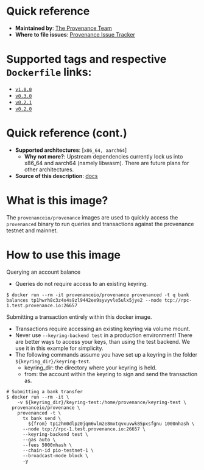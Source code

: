 # Quick reference

- **Maintained by**: [The Provenance Team](https://github.com/provenance-io/provenance)
- **Where to file issues**: [Provenance Issue Tracker](https://github.com/provenance-io/provenance/issues)

# Supported tags and respective `Dockerfile` links:

- [`v1.0.0`](https://github.com/provenance-io/provenance/blob/release/v1.0.0/docker/blockchain/Dockerfile)
- [`v0.3.0`](https://github.com/provenance-io/provenance/blob/release/v0.3.0/docker/blockchain/Dockerfile)
- [`v0.2.1`](https://github.com/provenance-io/provenance/blob/release/v0.2.1/docker/blockchain/Dockerfile)
- [`v0.2.0`](https://github.com/provenance-io/provenance/blob/release/v0.2.0/docker/blockchain/Dockerfile)

# Quick reference (cont.)

- **Supported architectures**: [`x86_64, aarch64`]
  - **Why not more?**: Upstream dependencies currently lock us into x86_64 and aarch64 (namely libwasm). There are future plans for other architectures.
- **Source of this description**: [docs](https://github.com/provenance-io/provenance/blob/main/docker/README.md)

# What is this image?

The `provenanceio/provenance` images are used to quickly access the `provenanced` binary to run queries and transactions against the provenance testnet and mainnet.

# How to use this image

Querying an account balance

- Queries do not require access to an existing keyring.

```console
$ docker run --rm -it provenanceio/provenance provenanced -t q bank balances tp1hwrh8c3z4x4s9zl9442ee9syvyvle5ulx5jye2 --node tcp://rpc-1.test.provenance.io:26657
```

Submitting a transaction entirely within this docker image.

- Transactions require accessing an existing keyring via volume mount.
- Never use `--keyring-backend test` in a production environment! There are better ways to access your keys, than using the test backend. We use it in this example for simplicity.
- The following commands assume you have set up a keyring in the folder `${keyring_dir}/keyring-test`.
  - keyring_dir: the directory where your keyring is held.
  - from: the account within the keyring to sign and send the transaction as.

```console
# Submitting a bank transfer
$ docker run --rm -it \
    -v ${keyring_dir}/keyring-test:/home/provenance/keyring-test \
  provenanceio/provenance \
    provenanced -t \
      tx bank send \
        ${from} tp12hm0dlpz0jqm6wlm2e8mxtqvxuvwk85pxsfgnu 1000nhash \
      --node tcp://rpc-1.test.provenance.io:26657 \
      --keyring-backend test \
      --gas auto \
      --fees 5000nhash \
      --chain-id pio-testnet-1 \
      --broadcast-mode block \
      -y
```

